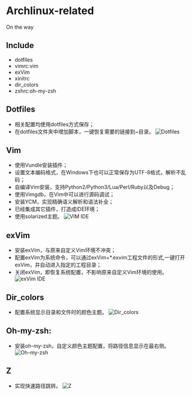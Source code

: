 # Archlinux-related
On the way

## Include
* dotfiles
* vimrc:vim
* exVim
* xinitrc
* dir_colors
* zshrc:oh-my-zsh

## Dotfiles
* 相关配置均使用dotfiles方式保存；
* 在dotfiles文件夹中增加脚本，一键恢复需要的链接到~目录。
![Dotfiles](http://7xoae4.com1.z0.glb.clouddn.com/dotfiles1.jpg)

## Vim
* 使用Vundle安装插件；
* 设置文本编码格式，在Windows下也可以正常保存为UTF-8格式，解析不乱码；
* 自编译Vim安装，支持Python2/Python3/Lua/Perl/Ruby以及Debug；
* 使用Vimgdb，在Vim中可以进行源码调试；
* 安装YCM，实现精确语义解析和语法补全；
* 已经集成其它插件，打造成IDE环境；
* 使用solarized主题。
![VIM IDE](http://7xoae4.com1.z0.glb.clouddn.com/VIM%20IDE1.jpg)

## exVim
* 安装exVim，与原来自定义Vim环境不冲突；
* 配置exVim为系统命令，可以通过exVim+*.exvim工程文件的形式,一键打开exVim，并自动进入指定的工程目录；
* 关闭exVim，即恢复系统配置，不影响原来自定义Vim环境的使用。
![exVim IDE](http://7xoae4.com1.z0.glb.clouddn.com/exVim1.jpg)

## Dir_colors
* 配置系统显示目录和文件时的颜色主题。
![Dir_colors](http://7xoae4.com1.z0.glb.clouddn.com/dir_colors2.jpg)

## Oh-my-zsh:
* 安装oh-my-zsh，自定义颜色主题配置，将路径信息显示在最右侧。
![Oh-my-zsh](http://7xoae4.com1.z0.glb.clouddn.com/oh-my-zsh1.jpg)

## Z
* 实现快速路径跳转。
![Z](http://7xoae4.com1.z0.glb.clouddn.com/Z1.jpg)
